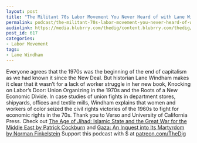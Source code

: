 ```yaml
---
layout: post
title: "The Militant 70s Labor Movement You Never Heard of with Lane Windham"
permalink: podcast/the-militant-70s-labor-movement-you-never-heard-of-with-lane-windham/
audiolink: https://media.blubrry.com/thedig/content.blubrry.com/thedig/The_Dig_-_EP_83_-_Windham.mp3
post_id: 617
categories: 
- Labor Movement
tags: 
- Lane Windham
---
```


Everyone agrees that the 1970s was the beginning of the end of capitalism as we had known it since the New Deal. But historian Lane Windham makes it clear that it wasn’t for a lack of worker struggle in her new book, Knocking on Labor’s Door: Union Organizing in the 1970s and the Roots of a New Economic Divide. In case studies of union fights in department stores, shipyards, offices and textile mills, Windham explains that women and workers of color seized the civil rights victories of the 1960s to fight for economic rights in the 70s. Thank you to Verso and University of California Press. Check out [The Age of Jihad: Islamic State and the Great War for the Middle East by Patrick Cockburn](versobooks.com/books/2518-the-age-of-jihad) and [Gaza: An Inquest into Its Martyrdom by Norman Finkelstein](ucpress.edu/book.php?isbn=9780520295711) Support this podcast with $ at [patreon.com/TheDig](patreon.com/TheDig)